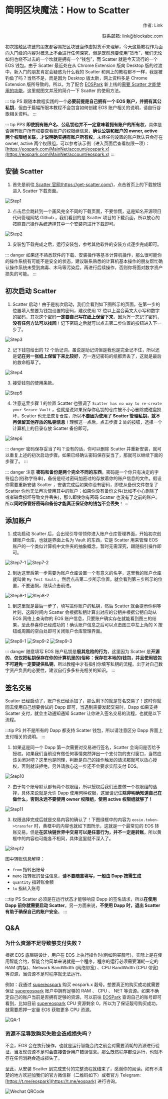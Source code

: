 # 简明区块魔法：How to Scatter

<p align="right">作者: Link</p>

<p align="right">联系邮箱: link@blockabc.com</p>


初次接触区块链的朋友都容易把区块链当作虚拟货币来理解，今天这篇教程作为面向入门级的内容对概念上不会进行任何深究，但是既然想要使用“货币”，我们无论如何也绕不过去的一个坎就是拥有一个“钱包”，而 Scatter 就是今天流行的一个 EOS 钱包。由于 Scatter 最近处在从 Chrome Extension 版向 Desktop 版的过渡中，新入门的朋友肯定会疑惑为什么我的 Scatter 和网上的教程都不一样，我是被钓鱼了吗？当然不是，而是因为 Desktop 版太新，网上资料多是 Chrome Extension 版所导致的。所以，为了配合 [EOSPark](https://eospark.com) 新上线的[需要 Scatter 才能使用的功能](https://eospark.com/MainNet/tool/account-register)，这里就图文并茂的简介一下 Scatter 的使用方法。

::: tip PS
跟随本教程实践的一个**必要前提是自己拥有一个 EOS 账户，并拥有其公私钥**，但由于篇幅所限本教程不会包含如何创建 EOS 账户相关的说明，请自行谷歌相关资料。
:::

::: tip PPS
**即使拥有账户名、公私钥也并不一定意味着拥有账户的所有权**，具体是否拥有账户所有权要查看账户的权限组信息，**确认公钥和账户的 owner, active 两个权限组关联，才说明确实拥有账户所有权**。未经任何设置的账户默认只会存在 owner, active 两个权限组，可以参考该示例（进入页面后查看权限一项）：[https://eospark.com/MainNet/account/eospark.x](https://eospark.com/MainNet/account/eospark.x)
:::


## 安装 Scatter

1. 首先是前往[ Scatter 官网(https://get-scatter.com/)](https://get-scatter.com/)，点击首页上的下载按钮进入 Scatter 下载页面。

![Step1](/projects/how_to_scatter/step1.png)

2. 点击后会跳转到一个画风完全不同的下载页面，不要惊慌，这是知名开源项目代码管理网站 Github ，我们看到的是 Scatter 项目的下载页面，所以放心的按照自己操作系统选择其中一个安装包进行下载即可。

![Step2](/projects/how_to_scatter/step2.png)

3. 安装包下载完成之后，运行安装包，参考其他软件的安装方式逐步完成即可。

::: danger
如果还不熟悉软件的下载、安装操作等基本计算机操作，那么很可能你的操作系统有可能不是安全的状态，建议联系熟悉的计算机基本操作的朋友帮忙确认操作系统未受到病毒、木马等污染后，再进行后续操作，否则你将面对数字资产损失的可能。
:::


## 初次启动 Scatter

1. Scatter 启动！由于是初次启动，我们会看到如下图所示的页面，在第一步的位置填入想要为钱包设置的密码，建议使用 12 位以上混合英文大小写和数字的密码，其次这个密码**一定要自己写在纸上保留下来**，因为万一忘记了密码，**没有任何方法可以找回**！记下密码之后就可以点击第二步位置的按钮进入下一步了。

![Step3](/projects/how_to_scatter/step3.png)

2. 记下钱包给出的 12 个助记词，虽说是助记词但是我也是完全记不住，所以还是**记在另一张纸上保留下来比较好**，万一连记密码的纸都弄丢了，这就是最后的救命稻草了。

![Step4](/projects/how_to_scatter/step4.png)

3. 接受钱包的使用条款。

![Step5](/projects/how_to_scatter/step5.png)

4. 注意这里步骤 1 的位置 Scatter 也强调了 `Scatter has no way to re-create your Secure Vault` ，也就是说如果保存你私钥的仓库被不小心删除或磁盘损坏，Scatter 也无法恢复仓库，所以**不要因为使用了 Scatter 管理私钥，就不再保留其他存放的私钥信息**！理解这一点后，点击步骤 2 处的按钮，选择一个计算机上的目录存放 Scatter 备份即可。

![Step6](/projects/how_to_scatter/step6.png)

::: danger
密码保存妥当了吗？没有的话，你可以删除 Scatter 并重新安装，就可以重复上述的初次启动步骤。如果已经确认密码保存妥当了，那就可以继续下面的步骤了。
:::

::: danger
注意 **密码和备份是两个完全不同的东西**，密码是一个你只有决定的字符组合(俗称字符串)，备份是经过密码加密过的存放着你的账户信息的文件。假设你需要重新安装 Scatter ，安装完成后如果你没有密码，即使从备份文件恢复了 Scatter 你也无法再次使用其中的账户；如果你没有备份文件(比如不小心删除了或者磁盘损坏导致文件丢失)，那么即使你有密码 Scatter 也没有了之前的账户。所以**同时保管好密码和备份才能真正保证你的钱包不会丢失**！
:::


## 添加账户

1. 成功启动 Scatter 后，会出现引导带领你进入账户仓库管理界面，开始初次创建账户仓库，也就是界面上名为 Vault 的东西，它是 Scatter 用来管理 EOS 账户的一个类似计算机中文件夹的抽象概念，暂时无需深究，跟随指引操作即可。

![Step7-1](/projects/how_to_scatter/step7-1.png)
![Step7-2](/projects/how_to_scatter/step7-2.png)

2. 到达这里后第一步需要为账户仓库设置一个有意义的名字，这里我的账户仓库就叫做 `My Test Vault` 。然后点击第二步所示位置，就会看到第三步所示的位置，不要迷惘，继续点击前进。

![Step8-1](/projects/how_to_scatter/step8-1.png)
![Step8-2](/projects/how_to_scatter/step8-2.png)

1. 到这里就是最后一步了，填写进你账户的私钥，然后 Scatter 就会提示你稍等片刻，这段时间内 Scatter 会根据私钥计算出对应的公钥并根据公钥自动从 EOS 网络上查询你的 EOS 账户信息，只要账户确实存在就能看到图三的结果，至此恭喜你已经成功的！确认账户信息之后可以点击图三中左上角的 X 按钮或周围的空白处即可关闭账户仓库管理界面。

![Step9-1](/projects/how_to_scatter/step9-1.png)
![Step9-2](/projects/how_to_scatter/step9-2.png)
![Step9-3](/projects/how_to_scatter/step9-3.png)

::: danger
随意填写 EOS 账户私钥是**极其危险的行为**，这里因为 Scatter 是**开源的、仅仅把私钥保存在你的计算机里的(俗称：保存在本地的)**钱包，并且使用钱包**不可避免一定要提供私钥**，所以教程中才有指引你填写私钥的流程。出于对自己数字资产负责的必要性，建议自行多多补充相关的知识。
:::


## 签名交易

Scatter 已经启动了，账户也已经添加了，那么剩下的就是签名交易了！这时你就回去使用自己想要尝试的 Dapp 即可，当遇到需要发起交易时，Dapp 如果支持 Scatter 支付，就会主动通知通知 Scatter 让你进入签名交易的流程，也就是以下流程。

:::tip PS
并不是所有的 Dapp 都支持 Scatter 钱包，所以请注意区分 Dapp 界面上支付相关的说明。
:::

1. 如果这是同一个 Dapp 第一次需要对交易进行签名，Scatter 会询问是否给予授权。如果我们当前没有做任何事情突然弹出一个支付包的支付窗口，当然应该关闭对吧？这里也是同理，判断是自己的操作触发的请求那就可以放心授权，否则就该拒绝，另外请放心这一步还不会要求实际支付 EOS。

![Step10](/projects/how_to_scatter/step10.png)

2. 由于每个账号默认都有两个权限组，所以授权后我们还要做一个权限组的选择，具体来说就是允许 Dapp 使用何种权限，这里请记住**除非明确知道自己在做什么，否则永远不要使用 owner 权限组，使用 active 权限组就够了！**

![Step11](/projects/how_to_scatter/step11.png)

3. 权限选择完成后就是交易内容的确认了！下图绿框中的内容为 `eosio.token->transfer` 时，黄框中的内容也就如下图所示，这就是一个最常见的 EOS 转账交易，但是**在区块链世界中交易可以是任意行为，并不一定是转账**，所以黄框中的内容也可能各不相同，具体这里就不深入了。

![Step12](/projects/how_to_scatter/step12.png)

图中转账信息解释：

- `from` 指转出账号
- `memo` 指转账的备注信息，**请不要随意填写，一般由 Dapp 按需生成**
- `quantity` 指转账金额
- `to` 指转入账号

:::tip PS
Scatter 必须是在运行状态才能够响应 Dapp 的签名请求，所以**在使用 Dapp 前你就需要启动 Scatter**。另一方面来说，**不使用 Dapp 时，退出 Scatter 有助于确保自己的账户安全**。
:::


## Q&A

### 为什么资源不足导致够支付失败？

根据 EOS 底层链设计，用户在 EOS 上执行操作时(例如购买靓号)，实际上是在使用智能合约，智能合约简单来说就是一个程序，程序的运行必须需要消耗一定的 RAM (内存)、Network BandWidth (网络带宽) 、CPU BandWidth (CPU 带宽)等资源，当资源不足时程序就无法运行。

例如：我通过 [supereospark](https://eospark.com/MainNet/account/supereospark) 购买 eospark.x 靓号。想要真正的购买成功就需要保证 [supereospark](https://eospark.com/MainNet/account/supereospark) 账户中拥有足够的 RAM 、 CPU 、 NET 等资源。如果不确定自己的账户当前是否拥有足够的资源，可以前往 [EOSPark](https://eospark.com) 查询自己的账号即可看到，比如目前 [supereospark](https://eospark.com/MainNet/account/supereospark) CPU 资源剩余 0，所以为了保证靓号购买成功，就需要质押一定量 EOS 获取更多 CPU 资源。

![QA-1](/projects/how_to_scatter/qa-1.png)

### 资源不足导致购买失败会造成损失吗？

不会，EOS 会在执行操作，也就是运行智能合约之前会对需要消耗的资源进行验证，当发现资源不足时会直接告诉用户错误信息。那么既然程序都没运行，也就不存在任何消耗会造成损失了。


至此，从安装 Scatter 到完成支付的完整流程就结束了，感谢你的阅读。如有不清楚的地方欢迎加我们的官方微信群（二维码如下）或者官方 Telegram: [https://t.me/eospark](https://t.me/eospark) 进行咨询。

![Wechat QRCode](/projects/blockabc-wechat-qrcode.jpg)